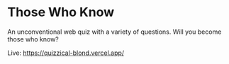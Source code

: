# Those Who Know

An unconventional web quiz with a variety of questions. Will you become those who know?

Live: https://quizzical-blond.vercel.app/
